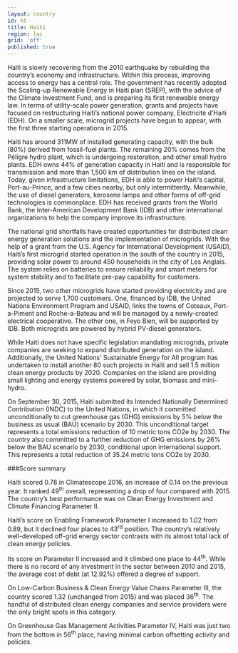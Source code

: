 ```yaml
---
layout: country
id: ht
title: Haiti
region: lac
grid: 'off'
published: true
---
```


Haiti is slowly recovering from the 2010 earthquake by rebuilding the country’s economy and infrastructure. Within this process, improving access to energy has a central role. The government has recently adopted the Scaling-up Renewable Energy in Haiti plan (SREP), with the advice of the Climate Investment Fund, and is preparing its first renewable energy law. In terms of utility-scale power generation, grants and projects have focused on restructuring Haiti’s national power company, Electricité d’Haiti (EDH). On a smaller scale, microgrid projects have begun to appear, with the first three starting operations in 2015.

Haiti has around 311MW of installed generating capacity, with the bulk (80%) derived from fossil-fuel plants. The remaining 20% comes from the Péligre hydro plant, which is undergoing restoration, and other small hydro plants. EDH owns 44% of generation capacity in Haiti and is responsible for transmission and more than 1,500 km of distribution lines on the island. Today, given infrastructure limitations, EDH is able to power Haiti’s capital, Port-au-Prince, and a few cities nearby, but only intermittently. Meanwhile, the use of diesel generators, kerosene lamps and other forms of off-grid technologies is commonplace. EDH has received grants from the World Bank, the Inter-American Development Bank (IDB) and other international organizations to help the company improve its infrastructure.

The national grid shortfalls have created opportunities for distributed clean energy generation solutions and the implementation of microgrids. With the help of a grant from the U.S. Agency for International Development (USAID), Haiti’s first microgrid started operation in the south of the country in 2015, providing solar power to around 450 households in the city of Les Anglais. The system relies on batteries to ensure reliability and smart meters for system stability and to facilitate pre-pay capability for customers.

Since 2015, two other microgrids have started providing electricity and are projected to serve 1,700 customers. One, financed by IDB, the United Nations Environment Program and USAID, links the towns of Coteaux, Port-a-Piment and Roche-a-Bateau and will be managed by a newly-created electrical cooperative. The other one, in Feyo Bien, will be supported by IDB. Both microgrids are powered by hybrid PV-diesel generators.

While Haiti does not have specific legislation mandating microgrids, private companies are seeking to expand distributed generation on the island. Additionally, the United Nations’ Sustainable Energy for All program has undertaken to install another 80 such projects in Haiti and sell 1.5 million clean energy products by 2020. Companies on the island are providing small lighting and energy systems powered by solar, biomass and mini-hydro.

On September 30, 2015, Haiti submitted its Intended Nationally Determined Contribution (INDC) to the United Nations, in which it committed unconditionally to cut greenhouse gas (GHG) emissions by 5% below the business as usual (BAU) scenario by 2030. This unconditional target represents a total emissions reduction of 10 metric tons CO2e by 2030. The country also committed to a further reduction of GHG emissions by 26% below the BAU scenario by 2030, conditional upon international support. This represents a total reduction of 35.24 metric tons CO2e by 2030.

###Score summary 

Haiti scored 0.78 in Climatescope 2016, an increase of 0.14 on the previous year. It ranked 49<sup>th</sup> overall, representing a drop of four compared with 2015. The country’s best performance was on Clean Energy Investment and Climate Financing Parameter II.

Haiti’s score on Enabling Framework Parameter I increased to 1.02 from 0.89, but it declined four places to 43<sup>rd</sup> position. The country’s relatively well-developed off-grid energy sector  contrasts with its almost total lack of clean energy policies.

Its score on Parameter II increased and it climbed one place to 44<sup>th</sup>. While there is no record of any investment in the sector between 2010 and 2015, the average cost of debt (at 12.92%) offered a degree of support.

On Low-Carbon Business & Clean Energy Value Chains Parameter III, the country scored 1.32 (unchanged from 2015) and was placed 36<sup>th</sup>. The handful of distributed clean energy companies and service providers were the only bright spots in this category.

On Greenhouse Gas Management Activities Parameter IV, Haiti was just two from the bottom in 56<sup>th</sup> place, having minimal carbon offsetting activity and policies.
